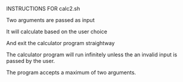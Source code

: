 INSTRUCTIONS FOR calc2.sh 

Two arguments are passed as input

It will calculate based on the user choice

And exit the calculator program straightway

The calculator program will run infinitely unless the an invalid input is passed by the user.

The program accepts a maximum of two arguments.
